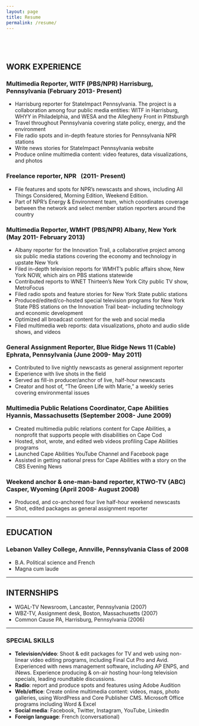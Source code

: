 ```yaml
---
layout: page
title: Resume
permalink: /resume/
---
```


## &nbsp;

## WORK EXPERIENCE

### Multimedia Reporter, WITF (PBS/NPR) Harrisburg, Pennsylvania (February 2013- Present)

* Harrisburg reporter for StateImpact Pennsylvania. The project is a collaboration among four public media entities: WITF in Harrisburg, WHYY in Philadelphia, and WESA and the Allegheny Front in Pittsburgh
* Travel throughout Pennsylvania covering state policy, energy, and the environment
* File radio spots and in-depth feature stories for Pennsylvania NPR stations
* Write news stories for StateImpact Pennsylvania website
* Produce online multimedia content: video features, data visualizations, and photos

### Freelance reporter, NPR &nbsp; (2011- Present)

* File features and spots for NPR’s newscasts and shows, including All Things Considered, Morning Edition, Weekend Edition.
* Part of NPR’s Energy & Environment team, which coordinates coverage between the network and select member station reporters around the country

### Multimedia Reporter, WMHT (PBS/NPR) Albany, New York (May 2011- February 2013)

* Albany reporter for the Innovation Trail, a collaborative project among six public media stations covering the economy and technology in upstate New York
* Filed in-depth television reports for WMHT’s public affairs show, New York NOW, which airs on PBS stations statewide
* Contributed reports to WNET Thirteen’s New York City public TV show, MetroFocus
* Filed radio spots and feature stories for New York State public stations
* Produced/edited/co-hosted special television programs for New York State PBS stations on the Innovation Trail beat– including technology and economic development
* Optimized all broadcast content for the web and social media
* Filed multimedia web reports: data visualizations, photo and audio slide shows, and videos

### General Assignment Reporter, Blue Ridge News 11 (Cable) Ephrata, Pennsylvania (June 2009- May 2011)

* Contributed to live nightly newscasts as general assignment reporter
* Experience with live shots in the field
* Served as fill-in producer/anchor of live, half-hour newscasts
* Creator and host of, “The Green Life with Marie,” a weekly series covering environmental issues

### Multimedia Public Relations Coordinator, Cape Abilities Hyannis, Massachusetts (September 2008- June 2009)

* Created multimedia public relations content for Cape Abilities, a nonprofit that supports people with disabilities on Cape Cod
* Hosted, shot, wrote, and edited web videos profiling Cape Abilities programs
* Launched Cape Abilities YouTube Channel and Facebook page
* Assisted in getting national press for Cape Abilities with a story on the CBS Evening News

### Weekend anchor & one-man-band reporter, KTWO-TV (ABC) Casper, Wyoming (April 2008- August 2008)

* Produced, and co-anchored four live half-hour weekend newscasts
* Shot, edited packages as general assignment reporter

---

## EDUCATION

### Lebanon Valley College, Annville, Pennsylvania Class of 2008

* B.A. Political science and French
* Magna cum laude

---

## INTERNSHIPS

* WGAL-TV Newsroom, Lancaster, Pennsylvania (2007)
* WBZ-TV, Assignment desk, Boston, Massachusetts (2007)
* Common Cause PA, Harrisburg, Pennsylvania (2006)

---

### SPECIAL SKILLS

* **Television/video**: Shoot & edit packages for TV and web using non-linear video editing programs, including Final Cut Pro and Avid. Experienced with news management software, including AP ENPS, and iNews. Experience producing & on-air hosting hour-long television specials, leading roundtable discussions.
* **Radio**: report and produce spots and features using Adobe Audition
* **Web/office**: Create online multimedia content: videos, maps, photo galleries, using WordPress and Core Publisher CMS. Microsoft Office programs including Word & Excel
* **Social media**: Facebook, Twitter, Instagram, YouTube, LinkedIn
* **Foreign language**: French (conversational)
